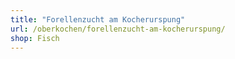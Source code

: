 ```yaml
---
title: "Forellenzucht am Kocherurspung"
url: /oberkochen/forellenzucht-am-kocherurspung/
shop: Fisch
---
```


